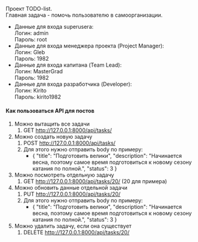 Проект TODO-list.\
Главная задача - помочь пользователю в самоорганизации.

* Данные для входа superuserа: \
  Логин: admin \
  Пароль: root
* Данные для входа менеджера проекта (Project Manager):\
  Логин: Gleb\
  Пароль: 1982
* Данные для входа капитана (Team Lead):\
  Логин: MasterGrad\
  Пароль: 1982
* Данные для входа разработчика (Developer):\
  Логин: Kirito\
  Пароль: kirito1982

<h4>Как пользоваться API для постов</h4>

1) Можно вытащить все задачи
    1) GET  http://127.0.0.1:8000/api/tasks/
2) Можно создать новую задачу
    1) POST http://127.0.0.1:8000/api/tasks/
    2) Для этого нужно отправить body по примеру:
        - {
          "title": "Подготовить велики",
          "description": "Начинается весна, поэтому самое время подготовиться к новому сезону катания по полной.",
          "status": 3
          }
3) Можно посмотреть отдельную задачу
    1) GET http://127.0.0.1:8000/api/tasks/20/ (20 для примера)
4) Можно обновить данные отдельной задачи
    1) PUT http://127.0.0.1:8000/api/tasks/20/
    2) Для этого нужно отправить body по примеру:
        - {
          "title": "Подготовить велики",
          "description": "Начинается весна, поэтому самое время подготовиться к новому сезону катания по полной.",
          "status": 3
          }
5) Можно удалить задачу, если она существует
    1) DELETE http://127.0.0.1:8000/api/tasks/20/

